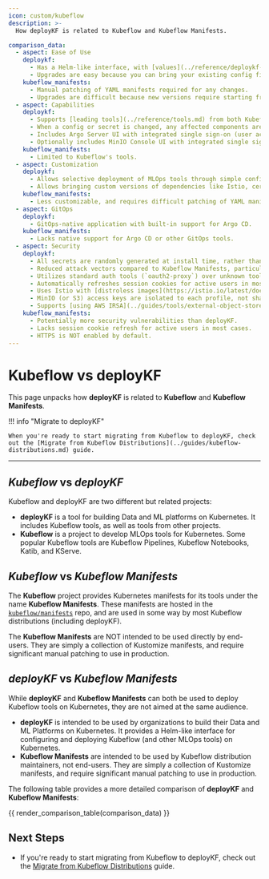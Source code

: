 ```yaml
---
icon: custom/kubeflow
description: >-
  How deployKF is related to Kubeflow and Kubeflow Manifests.

comparison_data:
  - aspect: Ease of Use
    deploykf:
      - Has a Helm-like interface, with [values](../reference/deploykf-values.md) for configuring all aspects of the deployment (no need to edit Kubernetes YAML)
      - Upgrades are easy because you can bring your existing config files to new versions. Furthermore, values only have minimal [changes between versions](../releases/changelog-deploykf.md).
    kubeflow_manifests:
      - Manual patching of YAML manifests required for any changes.
      - Upgrades are difficult because new versions require starting from scratch with the new manifests.
  - aspect: Capabilities
    deploykf:
      - Supports [leading tools](../reference/tools.md) from both Kubeflow, and other projects.
      - When a config or secret is changed, any affected components are automatically restarted.
      - Includes Argo Server UI with integrated single sign-on (user access is aligned to profile memberships).
      - Optionally includes MinIO Console UI with integrated single sign-on (user access is aligned to profile memberships).
    kubeflow_manifests:
      - Limited to Kubeflow's tools.
  - aspect: Customization
    deploykf:
      - Allows selective deployment of MLOps tools through simple config values.
      - Allows bringing custom versions of dependencies like Istio, cert-manager, [MySQL](../guides/tools/external-mysql.md), [S3](..//guides/tools/external-object-store.md), and more.
    kubeflow_manifests:
      - Less customizable, and requires difficult patching of YAML manifests.
  - aspect: GitOps
    deploykf:
      - GitOps-native application with built-in support for Argo CD.
    kubeflow_manifests:
      - Lacks native support for Argo CD or other GitOps tools.
  - aspect: Security
    deploykf:
      - All secrets are randomly generated at install time, rather than being hardcoded in manifests.
      - Reduced attack vectors compared to Kubeflow Manifests, particularly in Istio configurations.
      - Utilizes standard auth tools (`oauth2-proxy`) over unknown tools (`arrikto/oidc-authservice`).
      - Automatically refreshes session cookies for active users in most cases (users will need to log in less often).
      - Uses Istio with [distroless images](https://istio.io/latest/docs/ops/configuration/security/harden-docker-images/) by default.
      - MinIO (or S3) access keys are isolated to each profile, not shared, and scoped to the minimum required permissions.
      - Supports [using AWS IRSA](../guides/tools/external-object-store.md#irsa-based-authentication) instead of S3 access keys.
    kubeflow_manifests:
      - Potentially more security vulnerabilities than deployKF.
      - Lacks session cookie refresh for active users in most cases.
      - HTTPS is NOT enabled by default.
---
```


# Kubeflow vs deployKF

This page unpacks how __deployKF__ is related to __Kubeflow__ and __Kubeflow Manifests__.

!!! info "Migrate to deployKF"

    When you're ready to start migrating from Kubeflow to deployKF, check out the [Migrate from Kubeflow Distributions](../guides/kubeflow-distributions.md) guide.

---

## _Kubeflow_ vs _deployKF_

Kubeflow and deployKF are two different but related projects:
  
- __deployKF__ is a tool for building Data and ML platforms on Kubernetes. It includes Kubeflow tools, as well as tools from other projects.
- __Kubeflow__ is a project to develop MLOps tools for Kubernetes. Some popular Kubeflow tools are Kubeflow Pipelines, Kubeflow Notebooks, Katib, and KServe.

## _Kubeflow_ vs _Kubeflow Manifests_

The __Kubeflow__ project provides Kubernetes manifests for its tools under the name __Kubeflow Manifests__.
These manifests are hosted in the [`kubeflow/manifests`](https://github.com/kubeflow/manifests) repo, and are used in some way by most Kubeflow distributions (including deployKF).

The __Kubeflow Manifests__ are NOT intended to be used directly by end-users.
They are simply a collection of Kustomize manifests, and require significant manual patching to use in production.

## _deployKF_ vs _Kubeflow Manifests_

While __deployKF__ and __Kubeflow Manifests__ can both be used to deploy Kubeflow tools on Kubernetes, they are not aimed at the same audience.

- __deployKF__ is intended to be used by organizations to build their Data and ML Platforms on Kubernetes.
  It provides a Helm-like interface for configuring and deploying Kubeflow (and other MLOps tools) on Kubernetes.
- __Kubeflow Manifests__ are intended to be used by Kubeflow distribution maintainers, not end-users.
   They are simply a collection of Kustomize manifests, and require significant manual patching to use in production.

The following table provides a more detailed comparison of __deployKF__ and __Kubeflow Manifests__:

{{ render_comparison_table(comparison_data) }}

## Next Steps

- If you're ready to start migrating from Kubeflow to deployKF, check out the [Migrate from Kubeflow Distributions](../guides/kubeflow-distributions.md) guide.